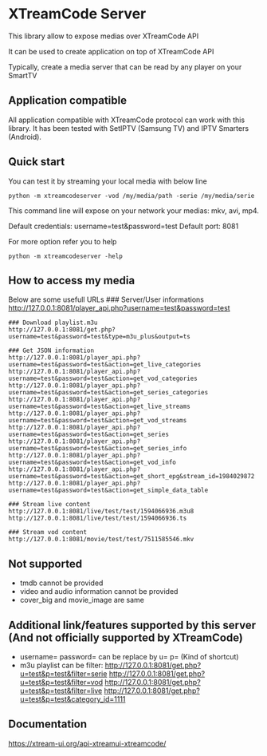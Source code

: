 # XTreamCode Server
This library allow to expose medias over XTreamCode API

It can be used to create application on top of XTreamCode API

Typically, create a media server that can be read by any player on your SmartTV

## Application compatible
All application compatible with XTreamCode protocol can work with this library.
It has been tested with SetIPTV (Samsung TV) and IPTV Smarters (Android).

## Quick start
You can test it by streaming your local media with below line

`python -m xtreamcodeserver -vod /my/media/path -serie /my/media/serie`

This command line will expose on your network your medias: mkv, avi, mp4.

Default credentials: username=test&password=test
Default port: 8081

For more option refer you to help

`python -m xtreamcodeserver -help`

## How to access my media
Below are some usefull URLs
    ### Server/User informations
    http://127.0.0.1:8081/player_api.php?username=test&password=test

    ### Download playlist.m3u
    http://127.0.0.1:8081/get.php?username=test&password=test&type=m3u_plus&output=ts

    ### Get JSON information
    http://127.0.0.1:8081/player_api.php?username=test&password=test&action=get_live_categories
    http://127.0.0.1:8081/player_api.php?username=test&password=test&action=get_vod_categories
    http://127.0.0.1:8081/player_api.php?username=test&password=test&action=get_series_categories
    http://127.0.0.1:8081/player_api.php?username=test&password=test&action=get_live_streams
    http://127.0.0.1:8081/player_api.php?username=test&password=test&action=get_vod_streams
    http://127.0.0.1:8081/player_api.php?username=test&password=test&action=get_series
    http://127.0.0.1:8081/player_api.php?username=test&password=test&action=get_series_info
    http://127.0.0.1:8081/player_api.php?username=test&password=test&action=get_vod_info
    http://127.0.0.1:8081/player_api.php?username=test&password=test&action=get_short_epg&stream_id=1984029872
    http://127.0.0.1:8081/player_api.php?username=test&password=test&action=get_simple_data_table
	
    ### Stream live content
	http://127.0.0.1:8081/live/test/test/1594066936.m3u8
	http://127.0.0.1:8081/live/test/test/1594066936.ts

    ### Stream vod content
    http://127.0.0.1:8081/movie/test/test/7511585546.mkv

## Not supported
 - tmdb cannot be provided
 - video and audio information cannot be provided
 - cover_big and movie_image are same

## Additional link/features supported by this server (And not officially supported by XTreamCode)
 - username= password= can be replace by u= p= (Kind of shortcut)
 - m3u playlist can be filter:
  http://127.0.0.1:8081/get.php?u=test&p=test&filter=serie
  http://127.0.0.1:8081/get.php?u=test&p=test&filter=vod
  http://127.0.0.1:8081/get.php?u=test&p=test&filter=live
  http://127.0.0.1:8081/get.php?u=test&p=test&category_id=1111
  
## Documentation
https://xtream-ui.org/api-xtreamui-xtreamcode/
